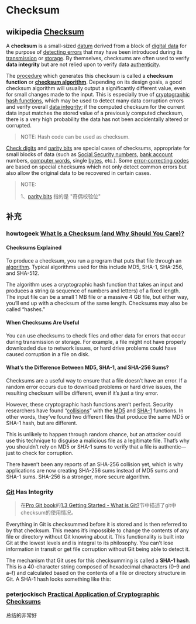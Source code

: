 # Checksum



## wikipedia [Checksum](https://en.wikipedia.org/wiki/Checksum)

A **checksum** is a small-sized [datum](https://en.wikipedia.org/wiki/Datum) derived from a block of [digital data](https://en.wikipedia.org/wiki/Digital_data) for the purpose of [detecting errors](https://en.wikipedia.org/wiki/Error_detection) that may have been introduced during its [transmission](https://en.wikipedia.org/wiki/Telecommunication) or [storage](https://en.wikipedia.org/wiki/Computer_storage). By themselves, checksums are often used to verify **data integrity** but are not relied upon to verify data [authenticity](https://en.wikipedia.org/wiki/Authentication).

The [procedure](https://en.wikipedia.org/wiki/Algorithm) which generates this checksum is called a **checksum function** or **[checksum algorithm](https://en.wikipedia.org/wiki/Checksum_algorithm)**. Depending on its design goals, a good checksum algorithm will usually output a significantly different value, even for small changes made to the input. This is especially true of [cryptographic hash functions](https://en.wikipedia.org/wiki/Cryptographic_hash_function), which may be used to detect many data corruption errors and verify overall [data integrity](https://en.wikipedia.org/wiki/Data_integrity); if the computed checksum for the current data input matches the stored value of a previously computed checksum, there is a very high probability the data has not been accidentally altered or corrupted.

> NOTE: Hash code can be used as checksum.

[Check digits](https://en.wikipedia.org/wiki/Check_digit) and [parity bits](https://en.wikipedia.org/wiki/Parity_bit) are special cases of checksums, appropriate for small blocks of data (such as [Social Security numbers](https://en.wikipedia.org/wiki/Social_Security_number), [bank account](https://en.wikipedia.org/wiki/Bank_account) numbers, [computer words](https://en.wikipedia.org/wiki/Word_(data_type)), single [bytes](https://en.wikipedia.org/wiki/Byte), etc.). Some [error-correcting codes](https://en.wikipedia.org/wiki/Error-correcting_code) are based on special checksums which not only detect common errors but also allow the original data to be recovered in certain cases.

> NOTE: 
>
> 1、[parity bits](https://en.wikipedia.org/wiki/Parity_bit) 指的是 "奇偶校验位"

## 补充

### howtogeek [What Is a Checksum (and Why Should You Care)?](https://www.howtogeek.com/363735/what-is-a-checksum-and-why-should-you-care/)

#### Checksums Explained

To produce a checksum, you run a program that puts that file through an [algorithm](https://www.howtogeek.com/howto/44052/htg-explains-what-are-computer-algorithms-and-how-do-they-work/). Typical algorithms used for this include MD5, SHA-1, SHA-256, and SHA-512.

The algorithm uses a cryptographic hash function that takes an input and produces a string (a sequence of numbers and letters) of a fixed length. The input file can be a small 1 MB file or a massive 4 GB file, but either way, you’ll end up with a checksum of the same length. Checksums may also be called “hashes.”

#### When Checksums Are Useful

You can use checksums to check files and other data for errors that occur during transmission or storage. For example, a file might not have properly downloaded due to network issues, or hard drive problems could have caused corruption in a file on disk.

#### What’s the Difference Between MD5, SHA-1, and SHA-256 Sums?

Checksums are a useful way to ensure that a file doesn’t have an error. If a random error occurs due to download problems or hard drive issues, the resulting checksum will be different, even if it’s just a tiny error.

However, these cryptographic hash functions aren’t perfect. Security researchers have found “[collisions](https://www.howtogeek.com/238705/what-is-sha-1-and-why-will-retiring-it-kick-thousands-off-the-internet/)” with the [MD5](https://www.mscs.dal.ca/~selinger/md5collision/) and [SHA-1](https://security.googleblog.com/2017/02/announcing-first-sha1-collision.html) functions. In other words, they’ve found two different files that produce the same MD5 or SHA-1 hash, but are different.

This is unlikely to happen through random chance, but an attacker could use this technique to disguise a malicious file as a legitimate file. That’s why you shouldn’t rely on MD5 or SHA-1 sums to verify that a file is authentic—just to check for corruption.

There haven’t been any reports of an SHA-256 collision yet, which is why applications are now creating SHA-256 sums instead of MD5 sums and SHA-1 sums. SHA-256 is a stronger, more secure algorithm.



### [Git](https://git-scm.com/) Has Integrity

> 在[Pro Git book](https://git-scm.com/book/en/v2)的[1.3 Getting Started - What is Git?](https://git-scm.com/book/en/v2/Getting-Started-What-is-Git%3F)节中描述了git中checksum的使用情况。

Everything in Git is checksummed before it is stored and is then referred to by that checksum. This means it’s impossible to change the contents of any file or directory without Git knowing about it. This functionality is built into Git at the lowest levels and is integral to its philosophy. You can’t lose information in transit or get file corruption without Git being able to detect it.

The mechanism that Git uses for this checksumming is called a **SHA-1 hash**. This is a 40-character string composed of hexadecimal characters (0–9 and a–f) and calculated based on the contents of a file or directory structure in Git. A SHA-1 hash looks something like this:



### peterjockisch [Practical Application of Cryptographic Checksums](http://www.peterjockisch.de/texte/computerartikel/Kryptographische-Pruefsummen/Kryptographische-Pruefsummen_EN.html)

总结的非常好